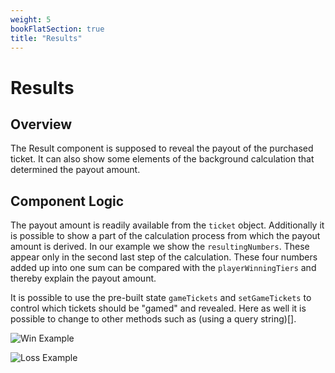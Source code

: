 ```yaml
---
weight: 5
bookFlatSection: true
title: "Results"
---
```


# Results

## Overview

The Result component is supposed to reveal the payout of the purchased ticket. It can also show some elements of the background calculation that determined the payout amount.

## Component Logic

The payout amount is readily available from the `ticket` object. Additionally it is possible to show a part of the calculation process from which the payout amount is derived. In our example we show the `resultingNumbers`. These appear only in the second last step of the calculation. These four numbers added up into one sum can be compared with the `playerWinningTiers` and thereby explain the payout amount.

It is possible to use the pre-built state `gameTickets` and `setGameTickets` to control which tickets should be "gamed" and revealed. Here as well it is possible to change to other methods such as (using a query string)[].

![Win Example](/results/results-example.png)

![Loss Example](/results/results-loss-example.png)